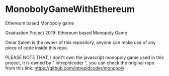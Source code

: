 # MonobolyGameWithEthereum
Ethereum based Monopoly game

Graduation Project 2019: Ethereum based Monopoly Game

Omar Salem is the owner of this repository, anyone can make use of any piece of code inside this repo.

PLEASE NOTE THAT, I dont't own the javascript monopoly game used in this project, It is owned by " intrepidcoder ", you can check the original repo from this link: https://github.com/intrepidcoder/monopoly
